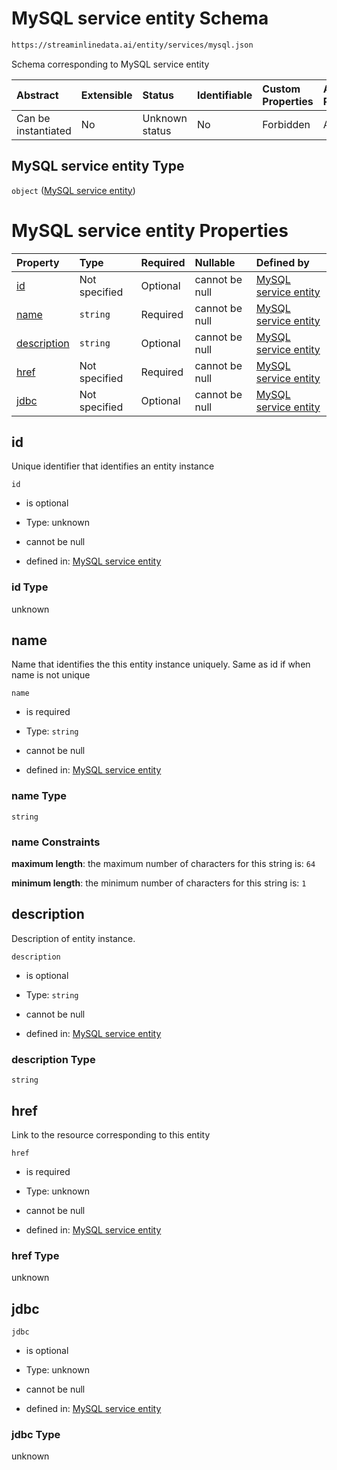# MySQL service entity Schema

```txt
https://streaminlinedata.ai/entity/services/mysql.json
```

Schema corresponding to MySQL service entity

| Abstract            | Extensible | Status         | Identifiable | Custom Properties | Additional Properties | Access Restrictions | Defined In                                                      |
| :------------------ | :--------- | :------------- | :----------- | :---------------- | :-------------------- | :------------------ | :-------------------------------------------------------------- |
| Can be instantiated | No         | Unknown status | No           | Forbidden         | Allowed               | none                | [mySQL.json](../out/services/mySQL.json "open original schema") |

## MySQL service entity Type

`object` ([MySQL service entity](mysql.md))

# MySQL service entity Properties

| Property                    | Type          | Required | Nullable       | Defined by                                                                                                                               |
| :-------------------------- | :------------ | :------- | :------------- | :--------------------------------------------------------------------------------------------------------------------------------------- |
| [id](#id)                   | Not specified | Optional | cannot be null | [MySQL service entity](mysql-properties-id.md "https://streaminlinedata.ai/entity/services/mysql.json#/properties/id")                   |
| [name](#name)               | `string`      | Required | cannot be null | [MySQL service entity](mysql-properties-name.md "https://streaminlinedata.ai/entity/services/mysql.json#/properties/name")               |
| [description](#description) | `string`      | Optional | cannot be null | [MySQL service entity](mysql-properties-description.md "https://streaminlinedata.ai/entity/services/mysql.json#/properties/description") |
| [href](#href)               | Not specified | Required | cannot be null | [MySQL service entity](mysql-properties-href.md "https://streaminlinedata.ai/entity/services/mysql.json#/properties/href")               |
| [jdbc](#jdbc)               | Not specified | Optional | cannot be null | [MySQL service entity](mysql-properties-jdbc.md "https://streaminlinedata.ai/entity/services/mysql.json#/properties/jdbc")               |

## id

Unique identifier that identifies an entity instance

`id`

*   is optional

*   Type: unknown

*   cannot be null

*   defined in: [MySQL service entity](mysql-properties-id.md "https://streaminlinedata.ai/entity/services/mysql.json#/properties/id")

### id Type

unknown

## name

Name that identifies the this entity instance uniquely. Same as id if when name is not unique

`name`

*   is required

*   Type: `string`

*   cannot be null

*   defined in: [MySQL service entity](mysql-properties-name.md "https://streaminlinedata.ai/entity/services/mysql.json#/properties/name")

### name Type

`string`

### name Constraints

**maximum length**: the maximum number of characters for this string is: `64`

**minimum length**: the minimum number of characters for this string is: `1`

## description

Description of entity instance.

`description`

*   is optional

*   Type: `string`

*   cannot be null

*   defined in: [MySQL service entity](mysql-properties-description.md "https://streaminlinedata.ai/entity/services/mysql.json#/properties/description")

### description Type

`string`

## href

Link to the resource corresponding to this entity

`href`

*   is required

*   Type: unknown

*   cannot be null

*   defined in: [MySQL service entity](mysql-properties-href.md "https://streaminlinedata.ai/entity/services/mysql.json#/properties/href")

### href Type

unknown

## jdbc



`jdbc`

*   is optional

*   Type: unknown

*   cannot be null

*   defined in: [MySQL service entity](mysql-properties-jdbc.md "https://streaminlinedata.ai/entity/services/mysql.json#/properties/jdbc")

### jdbc Type

unknown
